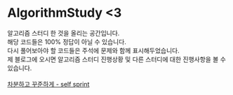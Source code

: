 # AlgorithmStudy <3      
알고리즘 스터디 한 것을 올리는 공간입니다.\
해당 코드들은 100% 정답이 아닐 수 있습니다.\
다시 풀어보아야 할 코드들은 주석에 문제와 함께 표시해두었습니다.\
제 블로그에 오시면 알고리즘 스터디 진행상황 및 다른 스터디에 대한 진행사항을 볼 수 있습니다.\
\
[차분하고 꾸준하게 - self sprint](https://indeeah.notion.site/6e51fce6475e4dbd8f62965b60f69ac5?v=0c0a6aab9c8b448caf2f6e7e331961e7)
